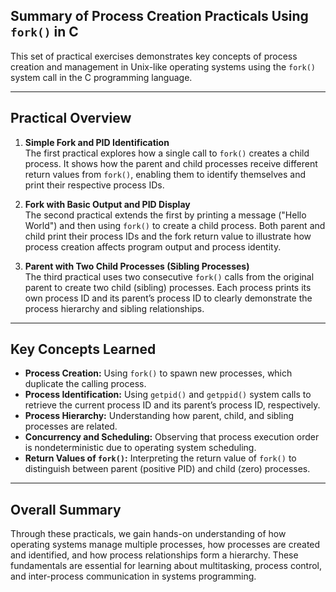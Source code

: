 ## Summary of Process Creation Practicals Using `fork()` in C

This set of practical exercises demonstrates key concepts of process creation and management in Unix-like operating systems using the `fork()` system call in the C programming language.

---

## Practical Overview

1. **Simple Fork and PID Identification**  
   The first practical explores how a single call to `fork()` creates a child process. It shows how the parent and child processes receive different return values from `fork()`, enabling them to identify themselves and print their respective process IDs.

2. **Fork with Basic Output and PID Display**  
   The second practical extends the first by printing a message ("Hello World") and then using `fork()` to create a child process. Both parent and child print their process IDs and the fork return value to illustrate how process creation affects program output and process identity.

3. **Parent with Two Child Processes (Sibling Processes)**  
   The third practical uses two consecutive `fork()` calls from the original parent to create two child (sibling) processes. Each process prints its own process ID and its parent’s process ID to clearly demonstrate the process hierarchy and sibling relationships.

---

## Key Concepts Learned

- **Process Creation:** Using `fork()` to spawn new processes, which duplicate the calling process.
- **Process Identification:** Using `getpid()` and `getppid()` system calls to retrieve the current process ID and its parent’s process ID, respectively.
- **Process Hierarchy:** Understanding how parent, child, and sibling processes are related.
- **Concurrency and Scheduling:** Observing that process execution order is nondeterministic due to operating system scheduling.
- **Return Values of `fork()`:** Interpreting the return value of `fork()` to distinguish between parent (positive PID) and child (zero) processes.

---

## Overall Summary

Through these practicals, we gain hands-on understanding of how operating systems manage multiple processes, how processes are created and identified, and how process relationships form a hierarchy. These fundamentals are essential for learning about multitasking, process control, and inter-process communication in systems programming.

